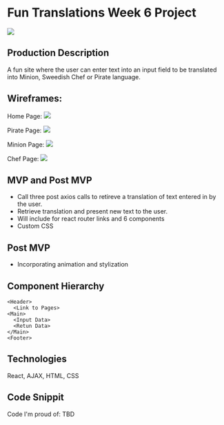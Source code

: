# Fun Translations Week 6 Project

![](https://media.giphy.com/media/EOpZ7XsVfTN2E/giphy.gif)

## Production Description
A fun site where the user can enter text into an input field to be translated into Minion, Sweedish Chef or Pirate language.

## Wireframes: 
Home Page: 
![](https://raw.githubusercontent.com/spscatena/translate-project/master/wireframe-translate-home.png)

Pirate Page: 
![](https://raw.githubusercontent.com/spscatena/translate-project/master/wireframe-translate-pirate-page.png)

Minion Page: 
![](https://raw.githubusercontent.com/spscatena/translate-project/master/wireframe-translate-minion-page.png)

Chef Page: 
![](https://raw.githubusercontent.com/spscatena/translate-project/master/wireframe-translate-chef-page.png)

## MVP and Post MVP
- Call three post axios calls to retireve a translation of text entered in by the user. 
- Retrieve translation and present new text to the user. 
- Will include for react router links and 6 components
- Custom CSS

## Post MVP
- Incorporating animation and stylization



## Component Hierarchy

```
<Header>
  <Link to Pages>
<Main>
  <Input Data>
  <Retun Data>
</Main>
<Footer>

```
## Technologies 
React, AJAX, HTML, CSS 


## Code Snippit
Code I'm proud of: TBD

